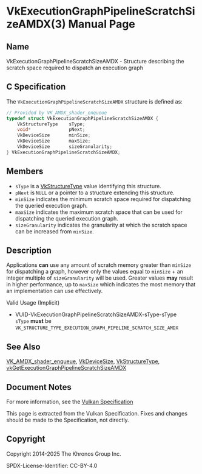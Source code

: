 # VkExecutionGraphPipelineScratchSizeAMDX(3) Manual Page

## Name

VkExecutionGraphPipelineScratchSizeAMDX - Structure describing the scratch space required to dispatch an execution graph



## [](#_c_specification)C Specification

The `VkExecutionGraphPipelineScratchSizeAMDX` structure is defined as:

```c++
// Provided by VK_AMDX_shader_enqueue
typedef struct VkExecutionGraphPipelineScratchSizeAMDX {
    VkStructureType    sType;
    void*              pNext;
    VkDeviceSize       minSize;
    VkDeviceSize       maxSize;
    VkDeviceSize       sizeGranularity;
} VkExecutionGraphPipelineScratchSizeAMDX;
```

## [](#_members)Members

- `sType` is a [VkStructureType](https://registry.khronos.org/vulkan/specs/latest/man/html/VkStructureType.html) value identifying this structure.
- `pNext` is `NULL` or a pointer to a structure extending this structure.
- `minSize` indicates the minimum scratch space required for dispatching the queried execution graph.
- `maxSize` indicates the maximum scratch space that can be used for dispatching the queried execution graph.
- `sizeGranularity` indicates the granularity at which the scratch space can be increased from `minSize`.

## [](#_description)Description

Applications **can** use any amount of scratch memory greater than `minSize` for dispatching a graph, however only the values equal to `minSize` + an integer multiple of `sizeGranularity` will be used. Greater values **may** result in higher performance, up to `maxSize` which indicates the most memory that an implementation can use effectively.

Valid Usage (Implicit)

- [](#VUID-VkExecutionGraphPipelineScratchSizeAMDX-sType-sType)VUID-VkExecutionGraphPipelineScratchSizeAMDX-sType-sType  
  `sType` **must** be `VK_STRUCTURE_TYPE_EXECUTION_GRAPH_PIPELINE_SCRATCH_SIZE_AMDX`

## [](#_see_also)See Also

[VK\_AMDX\_shader\_enqueue](https://registry.khronos.org/vulkan/specs/latest/man/html/VK_AMDX_shader_enqueue.html), [VkDeviceSize](https://registry.khronos.org/vulkan/specs/latest/man/html/VkDeviceSize.html), [VkStructureType](https://registry.khronos.org/vulkan/specs/latest/man/html/VkStructureType.html), [vkGetExecutionGraphPipelineScratchSizeAMDX](https://registry.khronos.org/vulkan/specs/latest/man/html/vkGetExecutionGraphPipelineScratchSizeAMDX.html)

## [](#_document_notes)Document Notes

For more information, see the [Vulkan Specification](https://registry.khronos.org/vulkan/specs/latest/html/vkspec.html#VkExecutionGraphPipelineScratchSizeAMDX)

This page is extracted from the Vulkan Specification. Fixes and changes should be made to the Specification, not directly.

## [](#_copyright)Copyright

Copyright 2014-2025 The Khronos Group Inc.

SPDX-License-Identifier: CC-BY-4.0